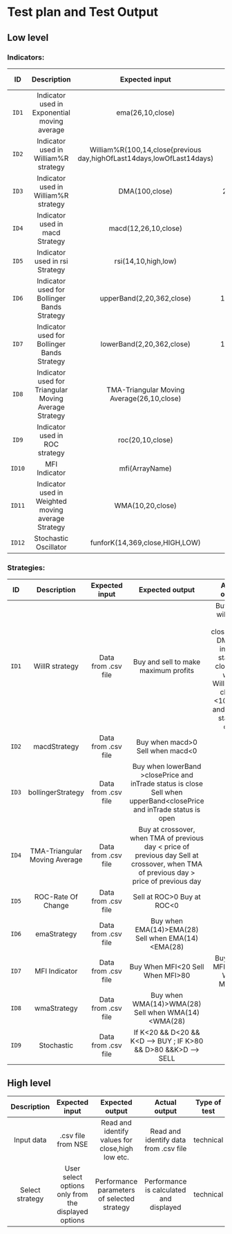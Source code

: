 # Test plan and Test Output

## Low level

### Indicators:

|    ID  |                     Description                          | Expected input | Expected output | Actual output | Type of test |
|:------:|:--------------------------------------------------------:|:--------------:|:---------------:|:-------------:|:------------:|
|   `ID1`   |   Indicator used in Exponential moving average            | ema(26,10,close)                                                      | 2776.48    |   | Scenario based |
|   `ID2`   |   Indicator used in William%R strategy                    | William%R(100,14,close{previous day,highOfLast14days,lowOfLast14days) | 48.618     |   | Scenario based |
|   `ID3`   |   Indicator used in William%R strategy                    | DMA(100,close)                                                        | 2718.1775  |   | Scenario based |
|   `ID4`   |   Indicator used in macd Strategy                         | macd(12,26,10,close)                                                  | 70.93      |   | Scenario based |
|   `ID5`   |   Indicator used in rsi Strategy                          | rsi(14,10,high,low)                                                   | 50.7496    |   | Scenario based |
|   `ID6`   |   Indicator used for Bollinger Bands Strategy             | upperBand(2,20,362,close)                                             | 1773.41702 |   | Scenario based |
|   `ID7`   |   Indicator used for Bollinger Bands Strategy             | lowerBand(2,20,362,close)                                             | 1452.46298 |   | Scenario based |
|   `ID8`   |   Indicator used for Triangular Moving Average Strategy   | TMA-Triangular Moving Average(26,10,close)                            | 2798       |   | Scenario based |
|   `ID9`   |   Indicator used in ROC strategy                          | roc(20,10,close)                                                      | 6.4407     |   | Scenario based |
|   `ID10`  |   MFI Indicator                                           | mfi(ArrayName)                                                        | 78.1977    |   | Scenario based |
|   `ID11`  |   Indicator used in Weighted moving average Strategy      | WMA(10,20,close)                                                      | 2096.5     |   | Scenario based |
|   `ID12`  |   Stochastic Oscillator                                   | funforK(14,369,close,HIGH,LOW)                                        | 64.3270    |   | Scenario based |


### Strategies:

|    ID  |                     Description                          | Expected input | Expected output | Actual output | Type of test |
|:------:|:--------------------------------------------------------:|:--------------:|:---------------:|:-------------:|:------------:|
|   `ID1`   |   WillR strategy                  | Data from .csv file           | Buy and sell to make maximum profits    | Buy when willR >50 and closing>100 DMA and inTrade status is close. Sell when WillR<50 or closing <100 DMA and inTrade status is open | Scenario based |
|   `ID2`   |   macdStrategy                    | Data from .csv file           | Buy when macd>0  Sell when macd<0    |   |  |
|   `ID3`   |   bollingerStrategy               | Data from .csv file           | Buy when lowerBand >closePrice and inTrade status is close Sell when upperBand<closePrice and inTrade status is open    |   |  |
|   `ID4`   |   TMA-Triangular Moving Average   | Data from .csv file           | Buy at crossover, when TMA of previous day < price of previous day Sell at crossover, when TMA of previous day > price of previous day    |   |  |
|   `ID5`   |   ROC-Rate Of Change            | Data from .csv file         | Sell at ROC>0 Buy at ROC<0    |   |  |
|   `ID6`   |   emaStrategy                   | Data from .csv file         | Buy when EMA(14)>EMA(28) Sell when EMA(14)<EMA(28)    |   |  |
|   `ID7`   |   MFI Indicator                 | Data from .csv file         | Buy When MFI<20 Sell When MFI>80    | Buy When MFI<20Sell When MFI>80  | Scenario based |
|   `ID8`   |   wmaStrategy                   | Data from .csv file         | Buy when WMA(14)>WMA(28) Sell when WMA(14)<WMA(28)    |   |  |
|   `ID9`   |   Stochastic                    | Data from .csv file         | If K<20 && D<20 && K<D --> BUY ; IF K>80 && D>80 &&K>D --> SELL    |   | Scenario based |
  
  
  
  
  
## High level
  
|                     Description                          | Expected input | Expected output | Actual output | Type of test |
|:--------------------------------------------------------:|:--------------:|:---------------:|:-------------:|:------------:|
|   Input data            | .csv file from NSE      | Read and identify values for close,high low etc.   | Read and identify data from .csv file  | technical|
|   Select strategy       | User select options only from the displayed options          | Performance parameters of selected strategy    | Performance is calculated and displayed | technical |
  
 









